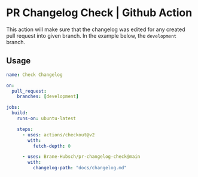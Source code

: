 # PR Changelog Check | Github Action

This action will make sure that the changelog was edited for any created pull request into given branch. In the example below, the `development` branch.

## Usage

```yaml
name: Check Changelog

on:
  pull_request:
    branches: [development]

jobs:
  build:
    runs-on: ubuntu-latest

    steps:
      - uses: actions/checkout@v2
        with:
          fetch-depth: 0

      - uses: Brane-Hubsch/pr-changelog-check@main
        with:
          changelog-path: "docs/changelog.md"
```
